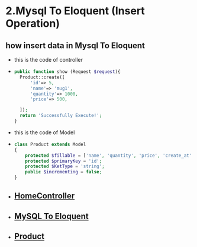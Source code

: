# 2.Mysql To Eloquent (Insert Operation)

## how insert data in Mysql To Eloquent

- this is the code of controller

- ```php
  public function show (Request $request){
    Product::create([
        'id'=> 5,
        'name'=> 'mug1',
        'quantity'=> 1000,
        'price'=> 500,

    ]);
    return 'Successfully Execute!';
  }
  ```

- this is the code of Model

- ```php
  class Product extends Model
  {
      protected $fillable = ['name', 'quantity', 'price', 'create_at', 'updated_at'];
      protected $primaryKey = 'id';
      protected $KetType = 'string';
      public $incrementing = false;
  }
  ```

- ## [HomeController](HomeController.php)
- ## [MySQL To Eloquent](<MySQL To Eloquent.pptm>)
- ## [Product](Product.php)
